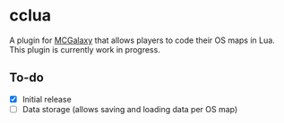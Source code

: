 # cclua
A plugin for [MCGalaxy](https://github.com/UnknownShadow200/MCGalaxy) that allows players to code their OS maps in Lua. This plugin is currently work in progress.

## To-do
- [x] Initial release
- [ ] Data storage (allows saving and loading data per OS map)
